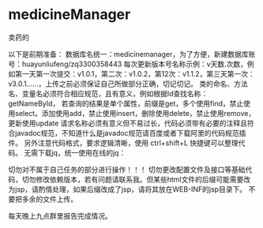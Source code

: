 # medicineManager
卖药的

以下是前期准备：
数据库名统一：medicinemanager，为了方便，新建数据库账号：huayunliufeng/zq3300358443
每次更新版本号名称示例：v天数.次数，例如第一天第一次提交：v1.0.1，第二次：v1.0.2，第12次：v1.1.2，第三天第一次：v3.0.1……，上传之前必须保证自己所做部分正确，切记切记。
类的命名、方法名、变量名必须符合相应规范，且有意义，例如根据Id查找名称：getNameById，
若查询的结果是单个属性，前缀是get，多个使用find，禁止使用select。添加使用add，禁止使用insert，删除使用delete，禁止使用remove，更新使用update
请求名称必须有意义但不易过长，代码必须带有必要的注释且符合javadoc规范，不知道什么是javadoc规范请百度或者下载阿里的代码规范插件。
另外注意代码格式，要求逻辑清晰，使用 ctrl+shift+L 快捷键可以整理代码。
无需下载jq，统一使用在线的jq：
<script src="https://s3.pstatp.com/cdn/expire-1-M/jquery/3.3.1/jquery.min.js"></script>

切勿对不属于自己任务的部分进行操作！！！
切勿更改配置文件及接口等基础代码，切勿修改依赖版本，若有问题请联系我。但某些html文件的后缀可能需要改为jsp，请酌情处理，如果后缀改成了jsp，请将其放在WEB-INF的jsp目录下。
不要把多余的文件上传。

每天晚上九点群里报告完成情况。



